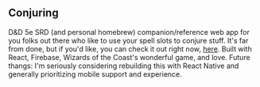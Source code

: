 ## Conjuring

D&D 5e SRD (and personal homebrew) companion/reference web app for you folks out there who like to use your spell slots to conjure stuff.
It's far from done, but if you'd like, you can check it out right now, [here](https://conjuring-2b5a2.firebaseapp.com).
Built with React, Firebase, Wizards of the Coast's wonderful game, and love.
Future thangs:
I'm seriously considering rebuilding this with React Native and generally prioritizing mobile support and experience.